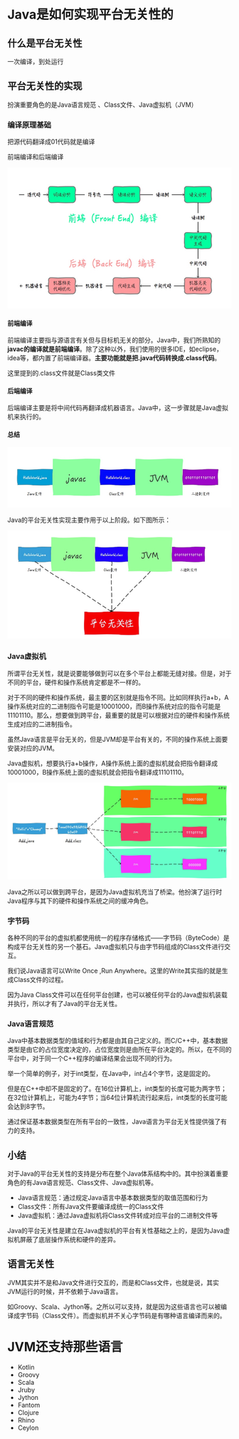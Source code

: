 # Java是如何实现平台无关性的

## 什么是平台无关性

一次编译，到处运行

## 平台无关性的实现

扮演重要角色的是Java语言规范 、Class文件、Java虚拟机（JVM）

### 编译原理基础

把源代码翻译成01代码就是编译


前端编译和后端编译

![](images/1.jpg)

#### 前端编译

前端编译主要指与源语言有关但与目标机无关的部分。Java中，我们所熟知的**javac的编译就是前端编译**。除了这种以外，我们使用的很多IDE，如eclipse，idea等，都内置了前端编译器。**主要功能就是把.java代码转换成.class代码**。

这里提到的.class文件就是Class类文件

#### 后端编译

后端编译主要是将中间代码再翻译成机器语言。Java中，这一步骤就是Java虚拟机来执行的。

#### 总结

![](images/2.jpg)

Java的平台无关性实现主要作用于以上阶段。如下图所示：

![](images/Snipaste_2020-12-18_20-59-57.png)

### Java虚拟机

所谓平台无关性，就是说要能够做到可以在多个平台上都能无缝对接。但是，对于不同的平台，硬件和操作系统肯定都是不一样的。

对于不同的硬件和操作系统，最主要的区别就是指令不同。比如同样执行a+b，A操作系统对应的二进制指令可能是10001000，而B操作系统对应的指令可能是11101110。那么，想要做到跨平台，最重要的就是可以根据对应的硬件和操作系统生成对应的二进制指令。

虽然Java语言是平台无关的，但是JVM却是平台有关的，不同的操作系统上面要安装对应的JVM。

Java虚拟机，想要执行a+b操作，A操作系统上面的虚拟机就会把指令翻译成10001000，B操作系统上面的虚拟机就会把指令翻译成11101110。

![](images/Snipaste_2020-12-18_21-01-07.png)

Java之所以可以做到跨平台，是因为Java虚拟机充当了桥梁。他扮演了运行时Java程序与其下的硬件和操作系统之间的缓冲角色。

### 字节码

各种不同的平台的虚拟机都使用统一的程序存储格式——字节码（ByteCode）是构成平台无关性的另一个基石。Java虚拟机只与由字节码组成的Class文件进行交互。

我们说Java语言可以Write Once ,Run Anywhere。这里的Write其实指的就是生成Class文件的过程。

因为Java Class文件可以在任何平台创建，也可以被任何平台的Java虚拟机装载并执行，所以才有了Java的平台无关性。

### Java语言规范

Java中基本数据类型的值域和行为都是由其自己定义的。而C/C++中，基本数据类型是由它的占位宽度决定的，占位宽度则是由所在平台决定的。所以，在不同的平台中，对于同一个C++程序的编译结果会出现不同的行为。

举一个简单的例子，对于int类型，在Java中，int占4个字节，这是固定的。

但是在C++中却不是固定的了。在16位计算机上，int类型的长度可能为两字节；在32位计算机上，可能为4字节；当64位计算机流行起来后，int类型的长度可能会达到8字节。

通过保证基本数据类型在所有平台的一致性，Java语言为平台无关性提供强了有力的支持。

## 小结

对于Java的平台无关性的支持是分布在整个Java体系结构中的。其中扮演着重要角色的有Java语言规范、Class文件、Java虚拟机等。

- Java语言规范：通过规定Java语言中基本数据类型的取值范围和行为
- Class文件：所有Java文件要编译成统一的Class文件
- Java虚拟机：通过Java虚拟机将Class文件转成对应平台的二进制文件等

Java的平台无关性是建立在Java虚拟机的平台有关性基础之上的，是因为Java虚拟机屏蔽了底层操作系统和硬件的差异。

## 语言无关性

JVM其实并不是和Java文件进行交互的，而是和Class文件，也就是说，其实JVM运行的时候，并不依赖于Java语言。

如Groovy、Scala、Jython等。之所以可以支持，就是因为这些语言也可以被编译成字节码（Class文件）。而虚拟机并不关心字节码是有哪种语言编译而来的。

# JVM还支持那些语言

- Kotlin
- Groovy
- Scala
- Jruby
- Jython
- Fantom
- Clojure
- Rhino
- Ceylon
